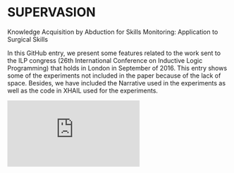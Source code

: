 # SUPERVASION
Knowledge Acquisition by Abduction for Skills Monitoring: Application to Surgical Skills

In this GitHub entry, we present some features related to the work sent to the ILP congress (26th International Conference on Inductive Logic Programming) that holds in London in September of 2016. This entry shows some of the experiments not included in the paper because of the lack of space. Besides, we have included the Narrative used in the experiments as well as the code in XHAIL used for the experiments.

![alt tag](https://raw.githubusercontent.com/cmonserr/SUPERVASION/real_fluent_graph_detect.pdf)
